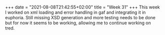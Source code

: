 +++
date = "2021-08-08T21:42:55+02:00"
title = "Week 31"
+++
This week I worked on xml loading and error handling in gaf and integrating it in euphoria. Still missing XSD generation and more testing needs to be done but for now it seems to be working, allowing me to continue working on tred.
